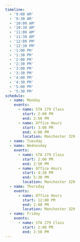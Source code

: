 ```yaml
---
timeline:
  - '9:00 AM'
  - '9:30 AM'
  - '10:00 AM'
  - '10:30 AM'
  - '11:00 AM'
  - '11:30 AM'
  - '12:00 PM'
  - '12:30 PM'
  - '1:00 PM'
  - '1:30 PM'
  - '2:00 PM'
  - '2:30 PM'
  - '3:00 PM'
  - '3:30 PM'
  - '4:00 PM'
  - '4:30 PM'
  - '5:00 PM'
  - '5:30 PM'
schedule:
  - name: Monday
    events:
      - name: STA 279 Class
        start: 2:00 PM
        end: 2:50 PM
      - name: Office Hours
        start: 3:00 PM
        end: 4:00 PM
        location: Manchester 329
  - name: Tuesday
  - name: Wednesday
    events:
      - name: STA 279 Class
        start: 2:00 PM
        end: 2:50 PM
      - name: Office Hours
        start: 4:30 PM
        end: 5:30 PM
        location: Manchester 329
  - name: Thursday
    events:
      - name: Office Hours
        start: 12:00 PM
        end: 2:00 PM
        location: Manchester 329
  - name: Friday
    events:
      - name: STA 279 Class
        start: 2:00 PM
        end: 2:50 PM
---
```

